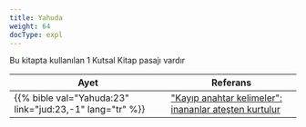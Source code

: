 ```yaml
---
title: Yahuda
weight: 64
docType: expl
---
```


Bu kitapta kullanılan 1 Kutsal Kitap pasajı vardır

| Ayet | Referans |
|-------|-----------|
| {{% bible val="Yahuda:23" link="jud:23,-1" lang="tr" %}} | ["Kayıp anahtar kelimeler": inananlar ateşten kurtulur](../exampleSite/content/expl/../expl/topics/others/the-rapture#470b) |
